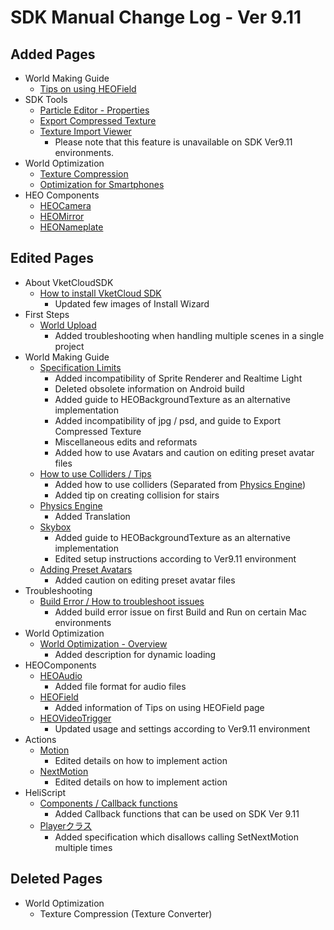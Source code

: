 # SDK Manual Change Log - Ver 9.11

## Added Pages

- World Making Guide
  - [Tips on using HEOField](https://vrhikky.github.io/VketCloudSDK_Documents/9.11/en/WorldMakingGuide/HEOFieldTips.html)
- SDK Tools
  - [Particle Editor - Properties](https://vrhikky.github.io/VketCloudSDK_Documents/9.11/en/particleeditor/pe_about_properties.html)
  - [Export Compressed Texture](https://vrhikky.github.io/VketCloudSDK_Documents/9.11/en/SDKTools/ExportCompressedTexture.html)
  - [Texture Import Viewer](https://vrhikky.github.io/VketCloudSDK_Documents/9.11/en/SDKTools/TextureImportViewer.html)
    - Please note that this feature is unavailable on SDK Ver9.11 environments.
- World Optimization
  - [Texture Compression](https://vrhikky.github.io/VketCloudSDK_Documents/9.11/en/WorldOptimization/TextureCompression.html)
  - [Optimization for Smartphones](https://vrhikky.github.io/VketCloudSDK_Documents/9.11/en/WorldOptimization/SmartphoneOptimization.html)
- HEO Components
  - [HEOCamera](https://vrhikky.github.io/VketCloudSDK_Documents/9.11/en/HEOComponents/HEOCamera.html)
  - [HEOMirror](https://vrhikky.github.io/VketCloudSDK_Documents/9.11/en/HEOComponents/HEOMirror.html)
  - [HEONameplate](https://vrhikky.github.io/VketCloudSDK_Documents/9.11/en/HEOComponents/HEONameplate.html)

## Edited Pages

- About VketCloudSDK
  - [How to install VketCloud SDK](https://vrhikky.github.io/VketCloudSDK_Documents/9.11/en/AboutVketCloudSDK/SetupSDK_external.html)
    - Updated few images of Install Wizard
- First Steps
  - [World Upload](https://vrhikky.github.io/VketCloudSDK_Documents/9.11/en/FirstStep/WorldUpload.html)
    - Added troubleshooting when handling multiple scenes in a single project
- World Making Guide
  - [Specification Limits](https://vrhikky.github.io/VketCloudSDK_Documents/9.11/en/WorldMakingGuide/UnityGuidelines.html)
    - Added incompatibility of Sprite Renderer and Realtime Light
    - Deleted obsolete information on Android build
    - Added guide to HEOBackgroundTexture as an alternative implementation
    - Added incompatibility of jpg / psd, and guide to Export Compressed Texture
    - Miscellaneous edits and reformats
    - Added how to use Avatars and caution on editing preset avatar files
  - [How to use Colliders / Tips](https://vrhikky.github.io/VketCloudSDK_Documents/9.11/en/WorldMakingGuide/Collider.html)
    - Added how to use colliders (Separated from [Physics Engine](https://vrhikky.github.io/VketCloudSDK_Documents/9.11/en/WorldMakingGuide/PhysicsEngine.html))
    - Added tip on creating collision for stairs
  - [Physics Engine](https://vrhikky.github.io/VketCloudSDK_Documents/9.11/en/WorldMakingGuide/PhysicsEngine.html)
    - Added Translation
  - [Skybox](https://vrhikky.github.io/VketCloudSDK_Documents/9.11/en/WorldMakingGuide/Skybox.html)
    - Added guide to HEOBackgroundTexture as an alternative implementation
    - Edited setup instructions according to Ver9.11 environment
  - [Adding Preset Avatars](https://vrhikky.github.io/VketCloudSDK_Documents/9.11/en/WorldMakingGuide/PresetAvatar.html)
    - Added caution on editing preset avatar files
- Troubleshooting
  - [Build Error / How to troubleshoot issues](https://vrhikky.github.io/VketCloudSDK_Documents/9.11/en/troubleshooting/BuildError.html)
    - Added build error issue on first Build and Run on certain Mac environments
- World Optimization
  - [World Optimization - Overview](https://vrhikky.github.io/VketCloudSDK_Documents/9.11/en/WorldMakingGuide/WorldOptimization.html)
    - Added description for dynamic loading
- HEOComponents
  - [HEOAudio](https://vrhikky.github.io/VketCloudSDK_Documents/9.11/en/HEOComponents/HEOAudio.html)
    - Added file format for audio files
  - [HEOField](https://vrhikky.github.io/VketCloudSDK_Documents/9.11/en/HEOComponents/HEOField.html)
    - Added information of Tips on using HEOField page
  - [HEOVideoTrigger](https://vrhikky.github.io/VketCloudSDK_Documents/9.11/en/HEOComponents/HEOVideoTrigger.html)
    - Updated usage and settings according to Ver9.11 environment
- Actions
  - [Motion](https://vrhikky.github.io/VketCloudSDK_Documents/9.11/en/Actions/Avatar/Motion.html)
    - Edited details on how to implement action
  - [NextMotion](https://vrhikky.github.io/VketCloudSDK_Documents/9.11/en/Actions/Avatar/NextMotion.html)
    - Edited details on how to implement action
- HeliScript
  - [Components / Callback functions](https://vrhikky.github.io/VketCloudSDK_Documents/9.11/en/hs/hs_component.html)
    - Added Callback functions that can be used on SDK Ver 9.11
  - [Playerクラス](https://vrhikky.github.io/VketCloudSDK_Documents/9.11/en/hs/hs_class_player.html#setnextmotion)
    - Added specification which disallows calling SetNextMotion multiple times

## Deleted Pages

- World Optimization
  - Texture Compression (Texture Converter)
